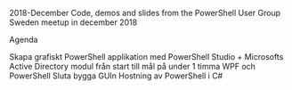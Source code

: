 2018-December
Code, demos and slides from the PowerShell User Group Sweden meetup in december 2018

Agenda

Skapa grafiskt PowerShell applikation med PowerShell Studio + Microsofts Active Directory modul från start till mål på under 1 timma
WPF och PowerShell
Sluta bygga GUIn
Hostning av PowerShell i C#

